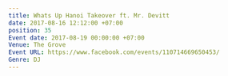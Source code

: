 ```yaml
---
title: Whats Up Hanoi Takeover ft. Mr. Devitt
date: 2017-08-16 12:12:00 +07:00
position: 35
Event date: 2017-08-19 00:00:00 +07:00
Venue: The Grove
Event URL: https://www.facebook.com/events/110714669650453/
Genre: DJ
---
```


